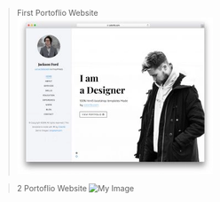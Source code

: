 > First Portoflio Website
![My Image](./1-portofolio.webp)

> 2 Portoflio Website
![My Image](./2-portofolio.webp)

